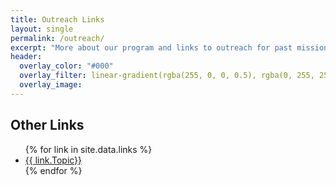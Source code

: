 ```yaml
---
title: Outreach Links
layout: single
permalink: /outreach/
excerpt: "More about our program and links to outreach for past missions."
header:
  overlay_color: "#000"
  overlay_filter: linear-gradient(rgba(255, 0, 0, 0.5), rgba(0, 255, 255, 0.5))
  overlay_image: 
---
```

<h2>Other Links</h2>

<ul>
{% for link in site.data.links %}
    <li><a href = "{{ link.URL}}" target="_blank">{{ link.Topic}}</a></li>
{% endfor %}
</ul>
